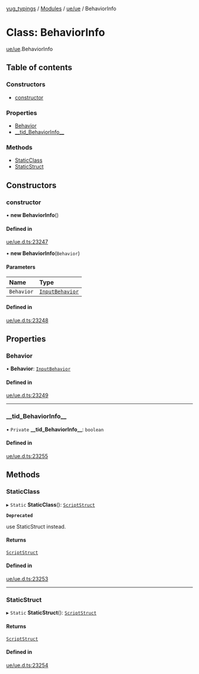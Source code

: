 [yug_typings](../README.md) / [Modules](../modules.md) / [ue/ue](../modules/ue_ue.md) / BehaviorInfo

# Class: BehaviorInfo

[ue/ue](../modules/ue_ue.md).BehaviorInfo

## Table of contents

### Constructors

- [constructor](ue_ue.BehaviorInfo.md#constructor)

### Properties

- [Behavior](ue_ue.BehaviorInfo.md#behavior)
- [\_\_tid\_BehaviorInfo\_\_](ue_ue.BehaviorInfo.md#__tid_behaviorinfo__)

### Methods

- [StaticClass](ue_ue.BehaviorInfo.md#staticclass)
- [StaticStruct](ue_ue.BehaviorInfo.md#staticstruct)

## Constructors

### constructor

• **new BehaviorInfo**()

#### Defined in

[ue/ue.d.ts:23247](https://github.com/YugMetaverse/yug_typings/blob/b7d9b19/ue/ue.d.ts#L23247)

• **new BehaviorInfo**(`Behavior`)

#### Parameters

| Name | Type |
| :------ | :------ |
| `Behavior` | [`InputBehavior`](ue_ue.InputBehavior.md) |

#### Defined in

[ue/ue.d.ts:23248](https://github.com/YugMetaverse/yug_typings/blob/b7d9b19/ue/ue.d.ts#L23248)

## Properties

### Behavior

• **Behavior**: [`InputBehavior`](ue_ue.InputBehavior.md)

#### Defined in

[ue/ue.d.ts:23249](https://github.com/YugMetaverse/yug_typings/blob/b7d9b19/ue/ue.d.ts#L23249)

___

### \_\_tid\_BehaviorInfo\_\_

• `Private` **\_\_tid\_BehaviorInfo\_\_**: `boolean`

#### Defined in

[ue/ue.d.ts:23255](https://github.com/YugMetaverse/yug_typings/blob/b7d9b19/ue/ue.d.ts#L23255)

## Methods

### StaticClass

▸ `Static` **StaticClass**(): [`ScriptStruct`](ue_ue.ScriptStruct.md)

**`Deprecated`**

use StaticStruct instead.

#### Returns

[`ScriptStruct`](ue_ue.ScriptStruct.md)

#### Defined in

[ue/ue.d.ts:23253](https://github.com/YugMetaverse/yug_typings/blob/b7d9b19/ue/ue.d.ts#L23253)

___

### StaticStruct

▸ `Static` **StaticStruct**(): [`ScriptStruct`](ue_ue.ScriptStruct.md)

#### Returns

[`ScriptStruct`](ue_ue.ScriptStruct.md)

#### Defined in

[ue/ue.d.ts:23254](https://github.com/YugMetaverse/yug_typings/blob/b7d9b19/ue/ue.d.ts#L23254)

